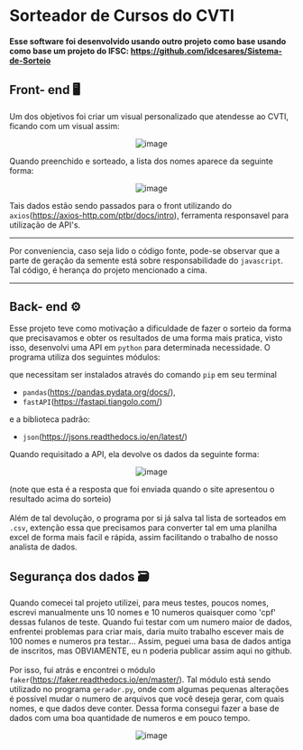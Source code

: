 # Sorteador de Cursos do CVTI

#### Esse software foi desenvolvido usando outro projeto como base usando como base um projeto do IFSC: https://github.com/idcesares/Sistema-de-Sorteio 



## Front- end 🖥️

Um dos objetivos foi criar um visual personalizado que atendesse ao CVTI, ficando com um visual assim:

<div align="center">
  
![image](https://github.com/jo4o0rn3ll4s/Sorteador-de-Cursos-do-CVTI/assets/65920201/285ffb22-736d-41b1-8374-743c825b4e47)

</div>

Quando preenchido e sorteado, a lista dos nomes aparece da seguinte forma:

<div align="center">
  
![image](https://github.com/jo4o0rn3ll4s/Sorteador-de-Cursos-do-CVTI/assets/65920201/0a644ba2-0127-4ad1-8487-a08bea50642b)

</div>

Tais dados estão sendo passados para o front utilizando do `axios`(https://axios-http.com/ptbr/docs/intro), ferramenta responsavel para utilização de API's.
___

Por conveniencia, caso seja lido o código fonte, pode-se observar que a parte de geração da semente está sobre responsabilidade do `javascript`. Tal código, é herança do projeto mencionado a cima.
___

## Back- end ⚙️

Esse projeto teve como motivação a dificuldade de fazer o sorteio da forma que precisavamos e obter os resultados de uma forma mais pratica, visto isso, desenvolvi uma API em `python` para determinada necessidade. O programa utiliza dos seguintes módulos: 

que necessitam ser instalados através do comando `pip` em seu terminal
- `pandas`(https://pandas.pydata.org/docs/), 
- `fastAPI`(https://fastapi.tiangolo.com/) 

e a biblioteca padrão:
- `json`(https://jsons.readthedocs.io/en/latest/)

Quando requisitado a API, ela devolve os dados da seguinte forma:

<div align="center">
  
![image](https://github.com/jo4o0rn3ll4s/Sorteador-de-Cursos-do-CVTI/assets/65920201/a55effe6-1b97-4cea-8596-059c0cddea78)

</div>

(note que esta é a resposta que foi enviada quando o site apresentou o resultado acima do sorteio)
\
\
Além de tal devolução, o programa por si já salva tal lista de sorteados em `.csv`, extenção essa que precisamos para converter tal em uma planilha excel de forma mais facil e rápida, assim facilitando o trabalho de nosso analista de dados.

## Segurança dos dados 🗃️

Quando comecei tal projeto utilizei, para meus testes, poucos nomes, escrevi manualmente uns 10 nomes e 10 numeros quaisquer como 'cpf' dessas fulanos de teste. Quando fui testar com um numero maior de dados, enfrentei problemas para criar mais, daria muito trabalho escever mais de 100 nomes e numeros pra testar... Assim, peguei uma basa de dados antiga de inscritos, mas OBVIAMENTE, eu n poderia publicar assim aqui no github. 
\
\
Por isso, fui atrás e encontrei o módulo `faker`(https://faker.readthedocs.io/en/master/). Tal módulo está sendo utilizado no programa `gerador.py`, onde com algumas pequenas alterações é possivel mudar o numero de arquivos que você deseja gerar, com quais nomes, e que dados deve conter. Dessa forma consegui fazer a base de dados com uma boa quantidade de numeros e em pouco tempo.

<div align="center">
  
![image](https://github.com/jo4o0rn3ll4s/Sorteador-de-Cursos-do-CVTI/assets/65920201/91844a4e-578e-48ec-b51b-7604219f7d6c)

</div>
